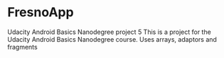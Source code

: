 # FresnoApp
Udacity Android Basics Nanodegree project 5 This is a project for the Udacity Android Basics Nanodegree course. Uses arrays, adaptors and fragments
